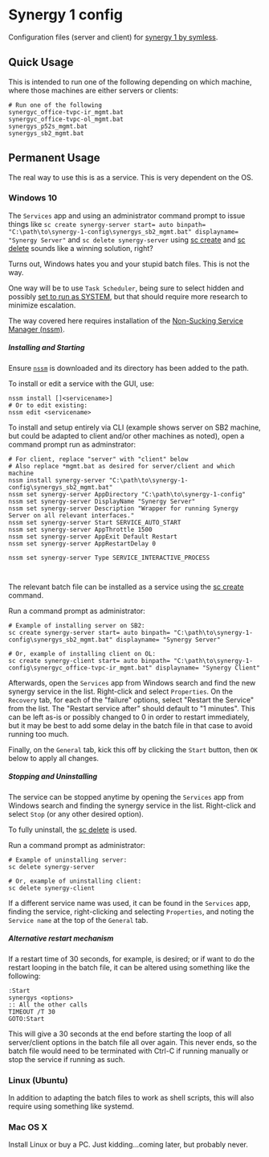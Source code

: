 # Synergy 1 config

Configuration files (server and client) for
[synergy 1 by symless](https://symless.com/synergy).


## Quick Usage
This is intended to run one of the following depending on which machine, where
those machines are either servers or clients:
```
# Run one of the following
synergyc_office-tvpc-ir_mgmt.bat
synergyc_office-tvpc-ol_mgmt.bat
synergys_p52s_mgmt.bat
synergys_sb2_mgmt.bat
```


## Permanent Usage
The real way to use this is as a service.  This is very dependent on the OS.

### Windows 10
The `Services` app and using an administrator command prompt to issue things
like `sc create synergy-server start= auto
binpath= "C:\path\to\synergy-1-config\synergys_sb2_mgmt.bat"
displayname= "Synergy Server"` and `sc delete synergy-server` using
[sc create](https://docs.microsoft.com/en-us/windows-server/administration/windows-commands/sc-create)
and
[sc delete](https://docs.microsoft.com/en-us/windows-server/administration/windows-commands/sc-delete)
sounds like a winning solution, right?

Turns out, Windows hates you and your stupid batch files.  This is not the way.

One way will be to use `Task Scheduler`, being sure to select hidden and
possibly [set to run as SYSTEM](https://stackoverflow.com/a/6568823), but that
should require more research to minimize escalation.

The way covered here requires installation of the
[Non-Sucking Service Manager (nssm)](https://nssm.cc/).


##### Installing and Starting
Ensure [`nssm`](https://nssm.cc/download) is downloaded and its directory has
been added to the path.

To install or edit a service with the GUI, use:
```
nssm install []<servicename>]
# Or to edit existing:
nssm edit <servicename>
```

To install and setup entirely via CLI (example shows server on SB2 machine, but
could be adapted to client and/or other machines as noted), open a command
prompt run as adminstrator:
```
# For client, replace "server" with "client" below
# Also replace *mgmt.bat as desired for server/client and which machine
nssm install synergy-server "C:\path\to\synergy-1-config\synergys_sb2_mgmt.bat"
nssm set synergy-server AppDirectory "C:\path\to\synergy-1-config"
nssm set synergy-server DisplayName "Synergy Server"
nssm set synergy-server Description "Wrapper for running Synergy Server on all relevant interfaces."
nssm set synergy-server Start SERVICE_AUTO_START
nssm set synergy-server AppThrottle 1500
nssm set synergy-server AppExit Default Restart
nssm set synergy-server AppRestartDelay 0

nssm set synergy-server Type SERVICE_INTERACTIVE_PROCESS



```







The relevant batch file can be installed as a service using the
[sc create](https://docs.microsoft.com/en-us/windows-server/administration/windows-commands/sc-create)
command.

Run a command prompt as administrator:
```
# Example of installing server on SB2:
sc create synergy-server start= auto binpath= "C:\path\to\synergy-1-config\synergys_sb2_mgmt.bat" displayname= "Synergy Server"

# Or, example of installing client on OL:
sc create synergy-client start= auto binpath= "C:\path\to\synergy-1-config\synergyc_office-tvpc-ir_mgmt.bat" displayname= "Synergy Client"
```

Afterwards, open the `Services` app from Windows search and find the new synergy
service in the list.  Right-click and select `Properties`.  On the `Recovery`
tab, for each of the "failure" options, select "Restart the Service" from the
list.  The "Restart service after" should default to "1 minutes".  This can be
left as-is or possibly changed to 0 in order to restart immediately, but it may
be best to add some delay in the batch file in that case to avoid running too
much.

Finally, on the `General` tab, kick this off by clicking the `Start` button,
then `OK` below to apply all changes.


##### Stopping and Uninstalling
The service can be stopped anytime by opening the `Services` app from Windows
search and finding the synergy service in the list.  Right-click and select
`Stop` (or any other desired option).

To fully uninstall, the
[sc delete](https://docs.microsoft.com/en-us/windows-server/administration/windows-commands/sc-delete)
is used.

Run a command prompt as administrator:
```
# Example of uninstalling server:
sc delete synergy-server

# Or, example of uninstalling client:
sc delete synergy-client
```

If a different service name was used, it can be found in the `Services` app,
finding the service, right-clicking and selecting `Properties`, and noting the
`Service name` at the top of the `General` tab.


##### Alternative restart mechanism
If a restart time of 30 seconds, for example, is desired; or if want to do the
restart looping in the batch file, it can be altered using something like the
following:
```
:Start
synergys <options>
:: All the other calls
TIMEOUT /T 30
GOTO:Start
```

This will give a 30 seconds at the end before starting the loop of all
server/client options in the batch file all over again.  This never ends, so the
batch file would need to be terminated with Ctrl-C if running manually or stop
the service if running as such.


### Linux (Ubuntu)
In addition to adapting the batch files to work as shell scripts, this will also
require using something like systemd.


### Mac OS X
Install Linux or buy a PC.  Just kidding...coming later, but probably never.

